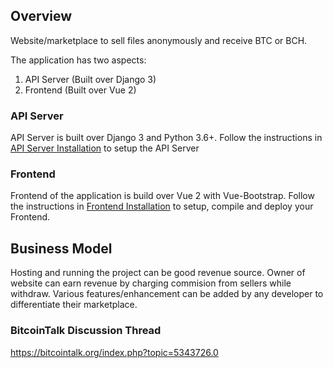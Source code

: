 ## Overview
Website/marketplace to sell files anonymously and receive BTC or BCH.

The application has two aspects:
1. API Server (Built over Django 3)
2. Frontend (Built over Vue 2)

### API Server
API Server is built over Django 3 and Python 3.6+. Follow the instructions in [API Server Installation](docs/backend/installation.md) to setup the API Server

### Frontend
Frontend of the application is build over Vue 2 with Vue-Bootstrap. Follow the instructions in [Frontend Installation](docs/frontend/installation.md) to setup, compile and deploy your Frontend.


## Business Model
Hosting and running the project can be good revenue source. Owner of website can earn revenue by charging commision from sellers while withdraw. Various features/enhancement can be added by any developer to differentiate their marketplace. 

### BitcoinTalk Discussion Thread
https://bitcointalk.org/index.php?topic=5343726.0    
